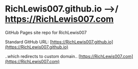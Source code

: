 # RichLewis007.github.io -->/ https://RichLewis007.com

GitHub Pages site repo for RichLewis007

Standard GitHub URL:
 [https://RichLewis007.github.io](https://RichLewis007.github.io)

..which redirects to custom domain..
[https://RichLewis007.com](https://RichLewis007.com)

